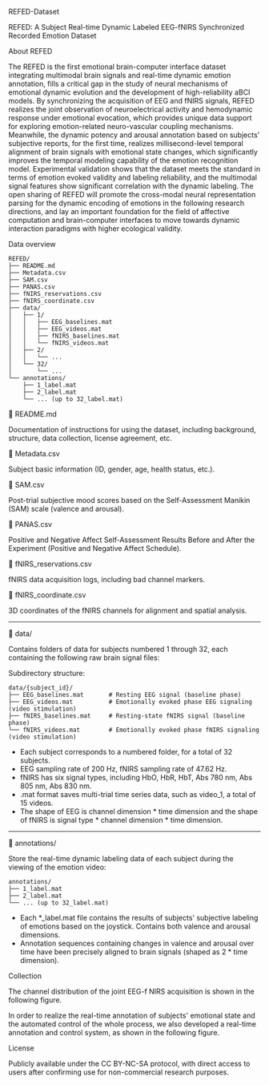 REFED-Dataset

REFED: A Subject Real-time Dynamic Labeled EEG-fNIRS Synchronized Recorded Emotion Dataset

About REFED

The REFED is the first emotional brain-computer interface dataset integrating multimodal brain signals and real-time dynamic emotion annotation, fills a critical gap in the study of neural mechanisms of emotional dynamic evolution and the development of high-reliability aBCI models. By synchronizing the acquisition of EEG and fNIRS signals, REFED realizes the joint observation of neuroelectrical activity and hemodynamic response under emotional evocation, which provides unique data support for exploring emotion-related neuro-vascular coupling mechanisms. Meanwhile, the dynamic potency and arousal annotation based on subjects' subjective reports, for the first time, realizes millisecond-level temporal alignment of brain signals with emotional state changes, which significantly improves the temporal modeling capability of the emotion recognition model. Experimental validation shows that the dataset meets the standard in terms of emotion evoked validity and labeling reliability, and the multimodal signal features show significant correlation with the dynamic labeling. The open sharing of REFED will promote the cross-modal neural representation parsing for the dynamic encoding of emotions in the following research directions, and lay an important foundation for the field of affective computation and brain-computer interfaces to move towards dynamic interaction paradigms with higher ecological validity.

Data overview

    REFED/
    ├── README.md
    ├── Metadata.csv
    ├── SAM.csv
    ├── PANAS.csv
    ├── fNIRS_reservations.csv
    ├── fNIRS_coordinate.csv
    ├── data/
    │   ├── 1/
    │   │   ├── EEG_baselines.mat
    │   │   ├── EEG_videos.mat
    │   │   ├── fNIRS_baselines.mat
    │   │   └── fNIRS_videos.mat
    │   ├── 2/
    │   │   └── ...
    │   └── 32/
    │       └── ...
    └── annotations/
        ├── 1_label.mat
        ├── 2_label.mat
        └── ... (up to 32_label.mat)
    

📄 README.md

Documentation of instructions for using the dataset, including background, structure, data collection, license agreement, etc.

📄 Metadata.csv

Subject basic information (ID, gender, age, health status, etc.).

📄 SAM.csv

Post-trial subjective mood scores based on the Self-Assessment Manikin (SAM) scale (valence and arousal).

📄 PANAS.csv

Positive and Negative Affect Self-Assessment Results Before and After the Experiment (Positive and Negative Affect Schedule).

📄 fNIRS_reservations.csv

fNIRS data acquisition logs, including bad channel markers.

📄 fNIRS_coordinate.csv

3D coordinates of the fNIRS channels for alignment and spatial analysis.

---

📁 data/

Contains folders of data for subjects numbered 1 through 32, each containing the following raw brain signal files:

Subdirectory structure:

    data/{subject_id}/
    ├── EEG_baselines.mat       # Resting EEG signal (baseline phase)
    ├── EEG_videos.mat          # Emotionally evoked phase EEG signaling (video stimulation)
    ├── fNIRS_baselines.mat     # Resting-state fNIRS signal (baseline phase)
    └── fNIRS_videos.mat        # Emotionally evoked phase fNIRS signaling (video stimulation)

- Each subject corresponds to a numbered folder, for a total of 32 subjects.
- EEG sampling rate of 200 Hz, fNIRS sampling rate of 47.62 Hz.
- fNIRS has six signal types, including HbO, HbR, HbT, Abs 780 nm, Abs 805 nm, Abs 830 nm.
- .mat format saves multi-trial time series data, such as video_1, a total of 15 videos.
- The shape of EEG is channel dimension * time dimension and the shape of fNIRS is signal type * channel dimension * time dimension.

---

📁 annotations/

Store the real-time dynamic labeling data of each subject during the viewing of the emotion video:

    annotations/
    ├── 1_label.mat
    ├── 2_label.mat
    └── ... (up to 32_label.mat)

- Each *_label.mat file contains the results of subjects' subjective labeling of emotions based on the joystick. Contains both valence and arousal dimensions.
- Annotation sequences containing changes in valence and arousal over time have been precisely aligned to brain signals (shaped as 2 * time dimension). 

Collection

The channel distribution of the joint EEG-f NIRS acquisition is shown in the following figure.



In order to realize the real-time annotation of subjects' emotional state and the automated control of the whole process, we also developed a real-time annotation and control system, as shown in the following figure.



License

Publicly available under the CC BY-NC-SA protocol, with direct access to users after confirming use for non-commercial research purposes. 
